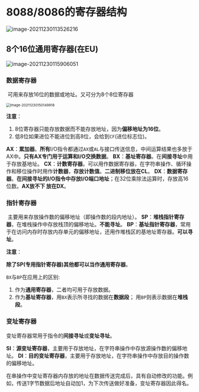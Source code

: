 # 8088/8086的寄存器结构

 ![image-20211230113526216](C:\Users\LetengZzz\AppData\Roaming\Typora\typora-user-images\image-20211230113526216.png)

## 8个16位通用寄存器(在EU)

![image-20211230115906051](C:\Users\LetengZzz\AppData\Roaming\Typora\typora-user-images\image-20211230115906051.png)

### 数据寄存器

​	可用来存放16位的数据或地址。又可分为8个8位寄存器

<img src="C:\Users\LetengZzz\AppData\Roaming\Typora\typora-user-images\image-20211230150149918.png" alt="image-20211230150149918" style="zoom:67%;" />

**注意**：

1. 8位寄存器只能存放数据而不能存放地址，因为**偏移地址为16位**。
2. 低8位如果进位不能进位到高8位，会给到`CF`(进位标志位)。

**AX**：**累加器**。**所有**I/O指令都通过`AX`或`AL`与接口传送信息，中间运算结果也多放于AX中。**只有AX专门用于运算和I/O交换数据**。
**BX**：**基址寄存器**。在**间接寻址**中用于存放基地址。
**CX**：**计数寄存器**。可以用作数据寄存器，在字符串操作、循环操作和移位操作时用作**计数器**，**存放计数值**。**二进制移位放在CL**。
**DX**：**数据寄存器**。**在间接寻址的I/O指令中存放I/O端口地址**；在32位乘除法运算时，存放高16位数。**AX放不下 放在DX**。

### 指针寄存器

​	主要用来存放操作数的偏移地址（即操作数的段内地址）。
**SP**：**堆栈指针寄存器**，在堆栈操作中存放栈顶的偏移地址。**不能寻址**。
**BP**：**基址指针寄存器**，常用于在访问内存时存放内存单元的偏移地址，还用作堆栈区的基地址寄存器。**可以寻址**。

**注意**：

​	**除了SP(专用指针寄存器)其他都可以当作通用寄存器**。

`BX`与`BP`在应用上的区别:

1. 作为**通用寄存器**，二者均可用于存放数据。
2. 作为**基址寄存器**，用`BX`表示所寻找的数据在**数据段**； 用`BP`则表示数据在**堆栈段**。

### 变址寄存器

​	变址寄存器常用于指令的**间接寻址**或**变址寻址**。

**SI**：**源变址寄存器**，主要用于存放地址，在字符串操作中存放源操作数的偏移地址。
**DI**：**目的变址寄存器**，主要用于存放地址，在字符串操作中存放目的操作数的偏移地址。

​      在串操作中变址寄存器内存放的地址在数据传送完成后，具有自动修改的功能。例如，传送1字节数据后地址自动加1，为下次传送做好准备，变址寄存器因此得名。
